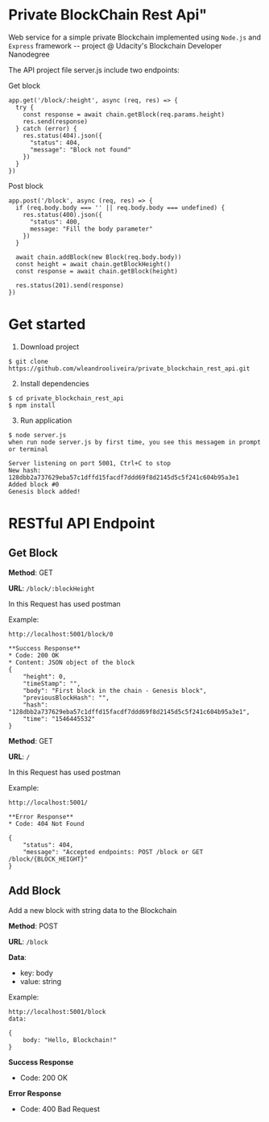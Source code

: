 # Private BlockChain Rest Api"

Web service for a simple private Blockchain implemented using `Node.js` and `Express` framework  -- project @ Udacity's Blockchain Developer Nanodegree

The API project file server.js include two endpoints:

Get block

```
app.get('/block/:height', async (req, res) => {
  try {
    const response = await chain.getBlock(req.params.height)
    res.send(response)
  } catch (error) {
    res.status(404).json({
      "status": 404,
      "message": "Block not found"
    })
  }
})
```
Post block
```
app.post('/block', async (req, res) => {
  if (req.body.body === '' || req.body.body === undefined) {
    res.status(400).json({
      "status": 400,
      message: "Fill the body parameter"
    })
  }

  await chain.addBlock(new Block(req.body.body))
  const height = await chain.getBlockHeight()
  const response = await chain.getBlock(height)

  res.status(201).send(response)
})
```

# Get started

1) Download project

```
$ git clone https://github.com/wleandrooliveira/private_blockchain_rest_api.git
```
2) Install dependencies

```
$ cd private_blockchain_rest_api
$ npm install
```
3) Run application

```
$ node server.js
when run node server.js by first time, you see this messagem in prompt or terminal

Server listening on port 5001, Ctrl+C to stop
New hash: 128dbb2a737629eba57c1dffd15facdf7ddd69f8d2145d5c5f241c604b95a3e1
Added block #0
Genesis block added!
```

# RESTful API Endpoint

## Get Block

**Method**: GET

**URL**: `/block/:blockHeight`

In this Request has used postman

Example:
```
http://localhost:5001/block/0

**Success Response**
* Code: 200 OK
* Content: JSON object of the block
{
    "height": 0,
    "timeStamp": "",
    "body": "First block in the chain - Genesis block",
    "previousBlockHash": "",
    "hash": "128dbb2a737629eba57c1dffd15facdf7ddd69f8d2145d5c5f241c604b95a3e1",
    "time": "1546445532"
}
```
**Method**: GET

**URL**: `/`

In this Request has used postman

Example:
```
http://localhost:5001/

**Error Response**
* Code: 404 Not Found
```
```
{
    "status": 404,
    "message": "Accepted endpoints: POST /block or GET /block/{BLOCK_HEIGHT}"
}
```

## Add Block

Add a new block with string data to the Blockchain

**Method**: POST

**URL**: `/block`

**Data**:
* key: body
* value: string

Example:
```
http://localhost:5001/block
data:

{
    body: "Hello, Blockchain!"
}
```

**Success Response**
* Code: 200 OK

**Error Response**
* Code: 400 Bad Request